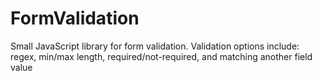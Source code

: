 # FormValidation
Small JavaScript library for form validation. Validation options include: regex, min/max length, required/not-required, and matching another field value
